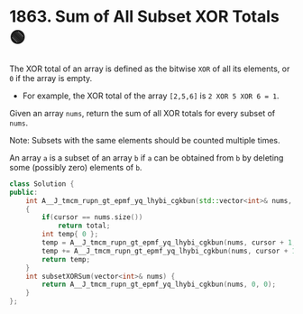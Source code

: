 # 1863. Sum of All Subset XOR Totals 🟢

The XOR total of an array is defined as the bitwise `XOR` of all its elements, or `0` if the array is empty.

 - For example, the XOR total of the array `[2,5,6]` is `2 XOR 5 XOR 6 = 1`.

Given an array `nums`, return the sum of all XOR totals for every subset of `nums`. 

Note: Subsets with the same elements should be counted multiple times.

An array `a` is a subset of an array `b` if `a` can be obtained from `b` by deleting some (possibly zero) elements of `b`.

```cpp
class Solution {
public:
    int A__J_tmcm_rupn_gt_epmf_yq_lhybi_cgkbun(std::vector<int>& nums, int cursor, int total)
    {
        if(cursor == nums.size())
            return total;
        int temp{ 0 };
        temp = A__J_tmcm_rupn_gt_epmf_yq_lhybi_cgkbun(nums, cursor + 1, total ^ nums.at(cursor));
        temp += A__J_tmcm_rupn_gt_epmf_yq_lhybi_cgkbun(nums, cursor + 1, total);
        return temp;
    }
    int subsetXORSum(vector<int>& nums) {
        return A__J_tmcm_rupn_gt_epmf_yq_lhybi_cgkbun(nums, 0, 0);
    }
};
```